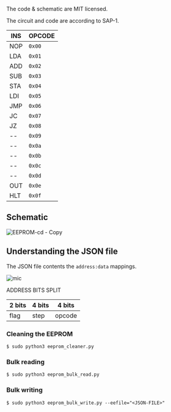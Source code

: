 The code & schematic are MIT licensed.

The circuit and code are according to SAP-1.

| INS | OPCODE |
|-----|--------|
| NOP | `0x00` |
| LDA | `0x01` |
| ADD | `0x02` |
| SUB | `0x03` |
| STA | `0x04` |
| LDI | `0x05` |
| JMP | `0x06` |
| JC  | `0x07` |
| JZ  | `0x08` |
| --  | `0x09` |
| --  | `0x0a` |
| --  | `0x0b` |
| --  | `0x0c` |
| --  | `0x0d` |
| OUT | `0x0e` |
| HLT | `0x0f` |

## Schematic

![EEPROM-cd - Copy](https://github.com/YashIndane/rpi-eeprom-programmer/assets/53041219/49979c60-761a-4665-b10e-a54e12fb7a37)

## Understanding the JSON file

The JSON file contents the `address:data` mappings.

![mic](https://github.com/YashIndane/rpi-eeprom-programmer/assets/53041219/b147e6c2-5faa-416f-9d52-aeecd748a9b1)

ADDRESS BITS SPLIT

|   2 bits  |  4 bits   | 4 bits  |
|-----------|-----------|---------|
|   flag    |   step    |  opcode |

### Cleaning the EEPROM

```
$ sudo python3 eeprom_cleaner.py
```

### Bulk reading

```
$ sudo python3 eeprom_bulk_read.py
```

### Bulk writing

```
$ sudo python3 eeprom_bulk_write.py --eefile="<JSON-FILE>"
```

